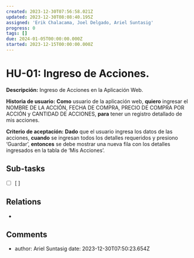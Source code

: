 ```yaml
---
created: 2023-12-30T07:56:58.021Z
updated: 2023-12-30T08:08:40.195Z
assigned: 'Erik Chalacama, Joel Delgado, Ariel Suntasig'
progress: 0
tags: []
due: 2024-01-05T00:00:00.000Z
started: 2023-12-15T00:00:00.000Z
---
```


# HU-01: Ingreso de Acciones.

**Descripción:** Ingreso de Acciones en la Aplicación Web.

**Historia de usuario:**     **Como** usuario de la aplicación web, **quiero** ingresar el NOMBRE DE LA ACCIÓN, FECHA DE COMPRA, PRECIO DE COMPRA POR ACCIÓN y CANTIDAD DE ACCIONES, **para** tener un registro detallado de mis acciones.             

**Criterio de aceptación:**  **Dado** que el usuario ingresa los datos de las acciones, **cuando** se ingresan todos los detalles requeridos y presiono ‘Guardar’, **entonces** se debe mostrar una nueva fila con los detalles ingresados en la tabla de ‘Mis Acciones’.

## Sub-tasks

- [ ] [ ]

## Relations

- [](.md)

## Comments

- author: Ariel Suntasig
  date: 2023-12-30T07:50:23.654Z
  
